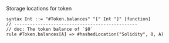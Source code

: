 Storage locations for token
```k
syntax Int ::= "#Token.balances" "[" Int "]" [function]
// -----------------------------------------------
// doc: The token balance of `$0`
rule #Token.balances[A] => #hashedLocation("Solidity", 0, A)
```
